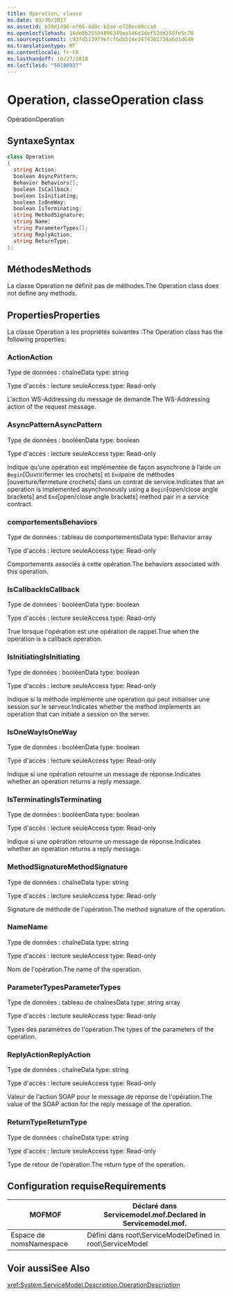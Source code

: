 ```yaml
---
title: Operation, classe
ms.date: 03/30/2017
ms.assetid: b19d1496-ef06-4d0c-b2ae-e728ec00cca0
ms.openlocfilehash: 16de8b25594896349ea546d3def52dd256fe5c70
ms.sourcegitcommit: c93fd5139f9efcf6db514e3474301738a6d1d649
ms.translationtype: MT
ms.contentlocale: fr-FR
ms.lasthandoff: 10/27/2018
ms.locfileid: "50180937"
---
```

# <a name="operation-class"></a><span data-ttu-id="70cee-102">Operation, classe</span><span class="sxs-lookup"><span data-stu-id="70cee-102">Operation class</span></span>
<span data-ttu-id="70cee-103">Opération</span><span class="sxs-lookup"><span data-stu-id="70cee-103">Operation</span></span>  
  
## <a name="syntax"></a><span data-ttu-id="70cee-104">Syntaxe</span><span class="sxs-lookup"><span data-stu-id="70cee-104">Syntax</span></span>  
  
```csharp
class Operation  
{  
  string Action;  
  boolean AsyncPattern;  
  Behavior Behaviors[];  
  boolean IsCallback;  
  boolean IsInitiating;  
  boolean IsOneWay;  
  boolean IsTerminating;  
  string MethodSignature;  
  string Name;  
  string ParameterTypes[];  
  string ReplyAction;  
  string ReturnType;  
};  
```  
  
## <a name="methods"></a><span data-ttu-id="70cee-105">Méthodes</span><span class="sxs-lookup"><span data-stu-id="70cee-105">Methods</span></span>  
 <span data-ttu-id="70cee-106">La classe Operation ne définit pas de méthodes.</span><span class="sxs-lookup"><span data-stu-id="70cee-106">The Operation class does not define any methods.</span></span>  
  
## <a name="properties"></a><span data-ttu-id="70cee-107">Properties</span><span class="sxs-lookup"><span data-stu-id="70cee-107">Properties</span></span>  
 <span data-ttu-id="70cee-108">La classe Operation a les propriétés suivantes :</span><span class="sxs-lookup"><span data-stu-id="70cee-108">The Operation class has the following properties:</span></span>  
  
### <a name="action"></a><span data-ttu-id="70cee-109">Action</span><span class="sxs-lookup"><span data-stu-id="70cee-109">Action</span></span>  
 <span data-ttu-id="70cee-110">Type de données : chaîne</span><span class="sxs-lookup"><span data-stu-id="70cee-110">Data type: string</span></span>  
  
 <span data-ttu-id="70cee-111">Type d'accès : lecture seule</span><span class="sxs-lookup"><span data-stu-id="70cee-111">Access type: Read-only</span></span>  
  
 <span data-ttu-id="70cee-112">L'action WS-Addressing du message de demande.</span><span class="sxs-lookup"><span data-stu-id="70cee-112">The WS-Addressing action of the request message.</span></span>  
  
### <a name="asyncpattern"></a><span data-ttu-id="70cee-113">AsyncPattern</span><span class="sxs-lookup"><span data-stu-id="70cee-113">AsyncPattern</span></span>  
 <span data-ttu-id="70cee-114">Type de données : booléen</span><span class="sxs-lookup"><span data-stu-id="70cee-114">Data type: boolean</span></span>  
  
 <span data-ttu-id="70cee-115">Type d'accès : lecture seule</span><span class="sxs-lookup"><span data-stu-id="70cee-115">Access type: Read-only</span></span>  
  
 <span data-ttu-id="70cee-116">Indique qu’une opération est implémentée de façon asynchrone à l’aide un `Begin`[Ouvrir/fermer les crochets] et `End`paire de méthodes [ouverture/fermeture crochets] dans un contrat de service.</span><span class="sxs-lookup"><span data-stu-id="70cee-116">Indicates that an operation is implemented asynchronously using a `Begin`[open/close angle brackets] and `End`[open/close angle brackets] method pair in a service contract.</span></span>  
  
### <a name="behaviors"></a><span data-ttu-id="70cee-117">comportements</span><span class="sxs-lookup"><span data-stu-id="70cee-117">Behaviors</span></span>  
 <span data-ttu-id="70cee-118">Type de données : tableau de comportements</span><span class="sxs-lookup"><span data-stu-id="70cee-118">Data type: Behavior array</span></span>  
  
 <span data-ttu-id="70cee-119">Type d'accès : lecture seule</span><span class="sxs-lookup"><span data-stu-id="70cee-119">Access type: Read-only</span></span>  
  
 <span data-ttu-id="70cee-120">Comportements associés à cette opération.</span><span class="sxs-lookup"><span data-stu-id="70cee-120">The behaviors associated with this operation.</span></span>  
  
### <a name="iscallback"></a><span data-ttu-id="70cee-121">IsCallback</span><span class="sxs-lookup"><span data-stu-id="70cee-121">IsCallback</span></span>  
 <span data-ttu-id="70cee-122">Type de données : booléen</span><span class="sxs-lookup"><span data-stu-id="70cee-122">Data type: boolean</span></span>  
  
 <span data-ttu-id="70cee-123">Type d'accès : lecture seule</span><span class="sxs-lookup"><span data-stu-id="70cee-123">Access type: Read-only</span></span>  
  
 <span data-ttu-id="70cee-124">True lorsque l'opération est une opération de rappel.</span><span class="sxs-lookup"><span data-stu-id="70cee-124">True when the operation is a callback operation.</span></span>  
  
### <a name="isinitiating"></a><span data-ttu-id="70cee-125">IsInitiating</span><span class="sxs-lookup"><span data-stu-id="70cee-125">IsInitiating</span></span>  
 <span data-ttu-id="70cee-126">Type de données : booléen</span><span class="sxs-lookup"><span data-stu-id="70cee-126">Data type: boolean</span></span>  
  
 <span data-ttu-id="70cee-127">Type d'accès : lecture seule</span><span class="sxs-lookup"><span data-stu-id="70cee-127">Access type: Read-only</span></span>  
  
 <span data-ttu-id="70cee-128">Indique si la méthode implémente une opération qui peut initialiser une session sur le serveur.</span><span class="sxs-lookup"><span data-stu-id="70cee-128">Indicates whether the method implements an operation that can initiate a session on the server.</span></span>  
  
### <a name="isoneway"></a><span data-ttu-id="70cee-129">IsOneWay</span><span class="sxs-lookup"><span data-stu-id="70cee-129">IsOneWay</span></span>  
 <span data-ttu-id="70cee-130">Type de données : booléen</span><span class="sxs-lookup"><span data-stu-id="70cee-130">Data type: boolean</span></span>  
  
 <span data-ttu-id="70cee-131">Type d'accès : lecture seule</span><span class="sxs-lookup"><span data-stu-id="70cee-131">Access type: Read-only</span></span>  
  
 <span data-ttu-id="70cee-132">Indique si une opération retourne un message de réponse.</span><span class="sxs-lookup"><span data-stu-id="70cee-132">Indicates whether an operation returns a reply message.</span></span>  
  
### <a name="isterminating"></a><span data-ttu-id="70cee-133">IsTerminating</span><span class="sxs-lookup"><span data-stu-id="70cee-133">IsTerminating</span></span>  
 <span data-ttu-id="70cee-134">Type de données : booléen</span><span class="sxs-lookup"><span data-stu-id="70cee-134">Data type: boolean</span></span>  
  
 <span data-ttu-id="70cee-135">Type d'accès : lecture seule</span><span class="sxs-lookup"><span data-stu-id="70cee-135">Access type: Read-only</span></span>  
  
 <span data-ttu-id="70cee-136">Indique si une opération retourne un message de réponse.</span><span class="sxs-lookup"><span data-stu-id="70cee-136">Indicates whether an operation returns a reply message.</span></span>  
  
### <a name="methodsignature"></a><span data-ttu-id="70cee-137">MethodSignature</span><span class="sxs-lookup"><span data-stu-id="70cee-137">MethodSignature</span></span>  
 <span data-ttu-id="70cee-138">Type de données : chaîne</span><span class="sxs-lookup"><span data-stu-id="70cee-138">Data type: string</span></span>  
  
 <span data-ttu-id="70cee-139">Type d'accès : lecture seule</span><span class="sxs-lookup"><span data-stu-id="70cee-139">Access type: Read-only</span></span>  
  
 <span data-ttu-id="70cee-140">Signature de méthode de l'opération.</span><span class="sxs-lookup"><span data-stu-id="70cee-140">The method signature of the operation.</span></span>  
  
### <a name="name"></a><span data-ttu-id="70cee-141">Name</span><span class="sxs-lookup"><span data-stu-id="70cee-141">Name</span></span>  
 <span data-ttu-id="70cee-142">Type de données : chaîne</span><span class="sxs-lookup"><span data-stu-id="70cee-142">Data type: string</span></span>  
  
 <span data-ttu-id="70cee-143">Type d'accès : lecture seule</span><span class="sxs-lookup"><span data-stu-id="70cee-143">Access type: Read-only</span></span>  
  
 <span data-ttu-id="70cee-144">Nom de l'opération.</span><span class="sxs-lookup"><span data-stu-id="70cee-144">The name of the operation.</span></span>  
  
### <a name="parametertypes"></a><span data-ttu-id="70cee-145">ParameterTypes</span><span class="sxs-lookup"><span data-stu-id="70cee-145">ParameterTypes</span></span>  
 <span data-ttu-id="70cee-146">Type de données : tableau de chaînes</span><span class="sxs-lookup"><span data-stu-id="70cee-146">Data type: string array</span></span>  
  
 <span data-ttu-id="70cee-147">Type d'accès : lecture seule</span><span class="sxs-lookup"><span data-stu-id="70cee-147">Access type: Read-only</span></span>  
  
 <span data-ttu-id="70cee-148">Types des paramètres de l'opération.</span><span class="sxs-lookup"><span data-stu-id="70cee-148">The types of the parameters of the operation.</span></span>  
  
### <a name="replyaction"></a><span data-ttu-id="70cee-149">ReplyAction</span><span class="sxs-lookup"><span data-stu-id="70cee-149">ReplyAction</span></span>  
 <span data-ttu-id="70cee-150">Type de données : chaîne</span><span class="sxs-lookup"><span data-stu-id="70cee-150">Data type: string</span></span>  
  
 <span data-ttu-id="70cee-151">Type d'accès : lecture seule</span><span class="sxs-lookup"><span data-stu-id="70cee-151">Access type: Read-only</span></span>  
  
 <span data-ttu-id="70cee-152">Valeur de l'action SOAP pour le message de réponse de l'opération.</span><span class="sxs-lookup"><span data-stu-id="70cee-152">The value of the SOAP action for the reply message of the operation.</span></span>  
  
### <a name="returntype"></a><span data-ttu-id="70cee-153">ReturnType</span><span class="sxs-lookup"><span data-stu-id="70cee-153">ReturnType</span></span>  
 <span data-ttu-id="70cee-154">Type de données : chaîne</span><span class="sxs-lookup"><span data-stu-id="70cee-154">Data type: string</span></span>  
  
 <span data-ttu-id="70cee-155">Type d'accès : lecture seule</span><span class="sxs-lookup"><span data-stu-id="70cee-155">Access type: Read-only</span></span>  
  
 <span data-ttu-id="70cee-156">Type de retour de l’opération.</span><span class="sxs-lookup"><span data-stu-id="70cee-156">The return type of the operation.</span></span>  
  
## <a name="requirements"></a><span data-ttu-id="70cee-157">Configuration requise</span><span class="sxs-lookup"><span data-stu-id="70cee-157">Requirements</span></span>  
  
|<span data-ttu-id="70cee-158">MOF</span><span class="sxs-lookup"><span data-stu-id="70cee-158">MOF</span></span>|<span data-ttu-id="70cee-159">Déclaré dans Servicemodel.mof.</span><span class="sxs-lookup"><span data-stu-id="70cee-159">Declared in Servicemodel.mof.</span></span>|  
|---------|-----------------------------------|  
|<span data-ttu-id="70cee-160">Espace de noms</span><span class="sxs-lookup"><span data-stu-id="70cee-160">Namespace</span></span>|<span data-ttu-id="70cee-161">Défini dans root\ServiceModel</span><span class="sxs-lookup"><span data-stu-id="70cee-161">Defined in root\ServiceModel</span></span>|  
  
## <a name="see-also"></a><span data-ttu-id="70cee-162">Voir aussi</span><span class="sxs-lookup"><span data-stu-id="70cee-162">See Also</span></span>  
 <xref:System.ServiceModel.Description.OperationDescription>
